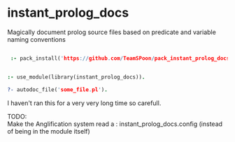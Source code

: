 # instant_prolog_docs
Magically document prolog source files based on predicate and variable naming conventions


```prolog

 :- pack_install('https://github.com/TeamSPoon/pack_instant_prolog_docs.git').

```


```prolog

:- use_module(library(instant_prolog_docs)).

?- autodoc_file('some_file.pl').

```

I haven't ran this for a very very long time so carefull.

TODO:  
  Make the Anglification system read a : instant_prolog_docs.config  (instead of being in the module itself)
